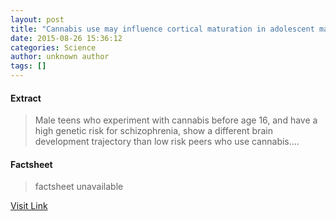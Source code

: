 ```yaml
---
layout: post
title: "Cannabis use may influence cortical maturation in adolescent males"
date: 2015-08-26 15:36:12
categories: Science
author: unknown author
tags: []
---
```



#### Extract
>Male teens who experiment with cannabis before age 16, and have a high genetic risk for schizophrenia, show a different brain development trajectory than low risk peers who use cannabis....

#### Factsheet
>factsheet unavailable

[Visit Link](http://www.sciencedaily.com/releases/2015/08/150826113612.htm)


